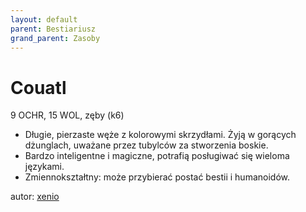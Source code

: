 ```yaml
---
layout: default
parent: Bestiariusz
grand_parent: Zasoby
---
```


# Couatl

9 OCHR, 15 WOL, zęby (k6)  

- Długie, pierzaste węże z kolorowymi skrzydłami. Żyją w gorących dżunglach, uważane przez tubylców za stworzenia boskie.  
- Bardzo inteligentne i magiczne, potrafią posługiwać się wieloma językami.  
- Zmiennokształtny: może przybierać postać bestii i humanoidów.  

autor: [xenio](https://xenioinabottle.blogspot.com)
